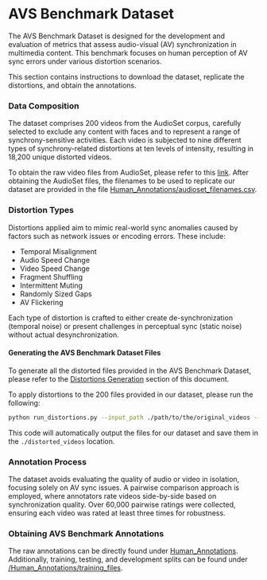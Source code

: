 # AVS Benchmark Dataset

The AVS Benchmark Dataset is designed for the development and evaluation of metrics that assess audio-visual (AV) synchronization in multimedia content. This benchmark focuses on human perception of AV sync errors under various distortion scenarios.

This section contains instructions to download the dataset, replicate the distortions, and obtain the annotations.

### Data Composition

The dataset comprises 200 videos from the AudioSet corpus, carefully selected to exclude any content with faces and to represent a range of synchrony-sensitive activities. Each video is subjected to nine different types of synchrony-related distortions at ten levels of intensity, resulting in 18,200 unique distorted videos.

To obtain the raw video files from AudioSet, please refer to this [link](https://research.google.com/audioset/download.html). After obtaining the AudioSet files, the filenames to be used to replicate our dataset are provided in the file [Human_Annotations/audioset_filenames.csv](https://github.com/amazon-science/avgen-eval-toolkit/blob/main/Human_Annotations/audioset_filenames.csv).

### Distortion Types

Distortions applied aim to mimic real-world sync anomalies caused by factors such as network issues or encoding errors. These include:
- Temporal Misalignment
- Audio Speed Change
- Video Speed Change
- Fragment Shuffling
- Intermittent Muting
- Randomly Sized Gaps
- AV Flickering

Each type of distortion is crafted to either create de-synchronization (temporal noise) or present challenges in perceptual sync (static noise) without actual desynchronization.

#### Generating the AVS Benchmark Dataset Files

To generate all the distorted files provided in the AVS Benchmark Dataset, please refer to the [Distortions Generation](https://github.com/amazon-science/avgen-eval-toolkit/tree/main?tab=readme-ov-file#distortions-generation) section of this document.

To apply distortions to the 200 files provided in our dataset, please run the following:

```bash
python run_distortions.py --input_path ./path/to/the/original_videos --dest_path ./distorted_videos --media_type audiovisual
```

This code will automatically output the files for our dataset and save them in the `./distorted_videos` location.

### Annotation Process

The dataset avoids evaluating the quality of audio or video in isolation, focusing solely on AV sync issues. A pairwise comparison approach is employed, where annotators rate videos side-by-side based on synchronization quality. Over 60,000 pairwise ratings were collected, ensuring each video was rated at least three times for robustness.

### Obtaining AVS Benchmark Annotations

The raw annotations can be directly found under [Human_Annotations](https://github.com/amazon-science/avgen-eval-toolkit/blob/main/Human_Annotations).
Additionally, training, testing, and development splits can be found under [/Human_Annotations/training_files](https://github.com/amazon-science/avgen-eval-toolkit/tree/main/Human_Annotations/training_files).
